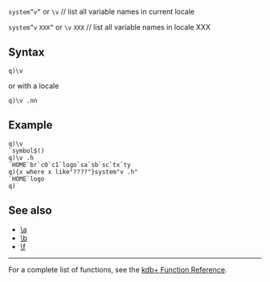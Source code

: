 `system”v”` or `\v` // list all variable names in current locale

`system”v` `XXX”` or `\v` `XXX` // list all variable names in locale XXX

Syntax
------

    q)\v

or with a locale

    q)\v .nn

Example
-------

    q)\v
    `symbol$()
    q)\v .h
    `HOME`br`c0`c1`logo`sa`sb`sc`tx`ty
    q){x where x like"????"}system"v .h"
    `HOME`logo
    q)

See also
--------

-   [\\a](Reference/Sysa "wikilink")
-   [\\b](Reference/Sysb "wikilink")
-   [\\f](Reference/Sysf "wikilink")

------------------------------------------------------------------------

For a complete list of functions, see the [kdb+ Function Reference](Reference "wikilink").
